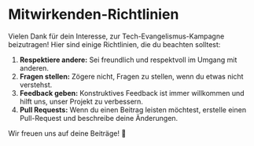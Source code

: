 # Mitwirkenden-Richtlinien

Vielen Dank für dein Interesse, zur Tech-Evangelismus-Kampagne beizutragen! Hier sind einige Richtlinien, die du beachten solltest:

1. **Respektiere andere:** Sei freundlich und respektvoll im Umgang mit anderen.
2. **Fragen stellen:** Zögere nicht, Fragen zu stellen, wenn du etwas nicht verstehst.
3. **Feedback geben:** Konstruktives Feedback ist immer willkommen und hilft uns, unser Projekt zu verbessern.
4. **Pull Requests:** Wenn du einen Beitrag leisten möchtest, erstelle einen Pull-Request und beschreibe deine Änderungen.

Wir freuen uns auf deine Beiträge! 🚀